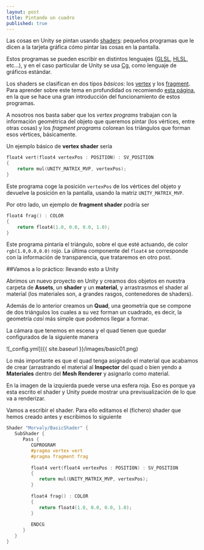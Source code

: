 ```yaml
---
layout: post
title: Pintando un cuadro
published: true
---
```





Las cosas en Unity se pintan usando [shaders](http://en.wikipedia.org/wiki/Shader): pequeños programas que le dicen a la tarjeta gráfica cómo pintar las cosas en la pantalla. 

Estos programas se pueden escribir en distintos lenguajes ([GLSL](http://en.wikipedia.org/wiki/OpenGL_Shading_Language), [HLSL](http://en.wikipedia.org/wiki/High-Level_Shading_Language), etc...), y en el caso particular de Unity se usa [Cg](http://en.wikipedia.org/wiki/Cg_\(programming_language\)), como lenguaje de gráficos estándar.

Los shaders se clasifican en dos tipos _básicos_: los [vertex](https://www.opengl.org/wiki/Vertex_Shader) y los [fragment](https://www.opengl.org/wiki/Fragment_Shader). Para aprender sobre este tema en profundidad os recomiendo [esta página](http://duriansoftware.com/joe/An-intro-to-modern-OpenGL.-Chapter-2.2:-Shaders.html), en la que se hace una gran introducción del funcionamiento de estos programas.

A nosotros nos basta saber que los _vertex programs_ trabajan con la información geométrica del objeto que queremos pintar (los vértices, entre otras cosas) y los _fragment programs_ colorean los triángulos que forman esos vértices, básicamente.

Un ejemplo básico de **vertex shader** sería

```c
float4 vert(float4 vertexPos : POSITION) : SV_POSITION
{
	return mul(UNITY_MATRIX_MVP, vertexPos);
}
```
Este programa coge la posición ```vertexPos``` de los vértices del objeto y devuelve la posición en la pantalla, usando la matriz ```UNITY_MATRIX_MVP```.

Por otro lado, un ejemplo de **fragment shader** podría ser

```c
float4 frag() : COLOR
{
	return float4(1.0, 0.0, 0.0, 1.0); 
}
```

Este programa pintaría el triángulo, sobre el que esté actuando, de color ```rgb(1.0,0.0,0.0)``` rojo. La última componente del ```float4``` se corresponde con la información de transparencia, que trataremos en otro post.

##Vamos a lo práctico: llevando esto a Unity

Abrimos un nuevo proyecto en Unity y creamos dos objetos en nuestra carpeta de **Assets**, un **shader** y un **material**, y arrastrasmos el shader al material (los materiales son, a grandes rasgos, contenedores de shaders). 

Además de lo anterior creamos un **Quad**, una geometría que se compone de dos triángulos los cuales a su vez forman un cuadrado, es decir, la geometría _casi_ más simple que podemos llegar a formar. 

La cámara que tenemos en escena y el quad tienen que quedar configurados de la siguiente manera

![_config.yml]({{ site.baseurl }}/images/basic01.png)

Lo más importante es que el quad tenga asignado el material que acabamos de crear (arrastrando el material al **Inspector** del quad o bien yendo a **Materiales** dentro del **Mesh Renderer** y asignarlo como material.

En la imagen de la izquierda puede verse una esfera roja. Eso es porque ya esta escrito el shader y Unity puede mostrar una previsualización de lo que va a renderizar.

Vamos a escribir el shader. Para ello editamos el (fichero) shader que hemos creado antes y escribimos lo siguiente

```c
Shader "Morvaly/BasicShader" { 
   SubShader { 
      Pass {
         CGPROGRAM 
         #pragma vertex vert 
         #pragma fragment frag
 
         float4 vert(float4 vertexPos : POSITION) : SV_POSITION 
         {
            return mul(UNITY_MATRIX_MVP, vertexPos);
         }
 
         float4 frag() : COLOR
         {
            return float4(1.0, 0.0, 0.0, 1.0); 
         }
 
         ENDCG 
      }
   }
}
```